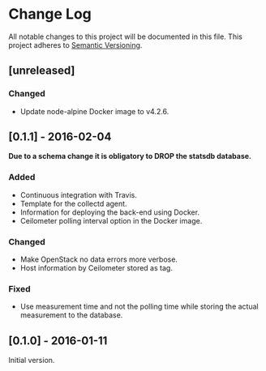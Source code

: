 # Change Log
All notable changes to this project will be documented in this file.
This project adheres to [Semantic Versioning](http://semver.org/).

## [unreleased]

### Changed
- Update node-alpine Docker image to v4.2.6.

## [0.1.1] - 2016-02-04

**Due to a schema change it is obligatory to DROP the statsdb database.**

### Added
- Continuous integration with Travis.
- Template for the collectd agent.
- Information for deploying the back-end using Docker.
- Ceilometer polling interval option in the Docker image.

### Changed
- Make OpenStack no data errors more verbose.
- Host information by Ceilometer stored as tag.

### Fixed
- Use measurement time and not the polling time while storing the actual
  measurement to the database.

## [0.1.0] - 2016-01-11

Initial version.
